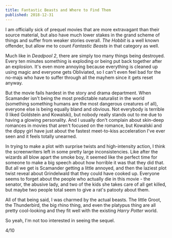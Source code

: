 ```yaml
---
title: Fantastic Beasts and Where to Find Them
published: 2018-12-31
---
```


I am officially sick of prequel movies that are more extravagant than their source material, but also have much lower stakes in the grand scheme of things and suffer from weaker stories overall. _The Hobbit_ is a well known offender, but allow me to count _Fantastic Beasts_ in that category as well.

Much like in _Deadpool 2_, there are simply too many things being destroyed. Every ten minutes something is exploding or being put back together after an explosion. It's even more annoying because everything is cleaned up using magic and everyone gets Obliviated, so I can't even feel bad for the no-majs who have to suffer through all the mayhem since it gets reset anyway.

But the movie fails hardest in the story and drama department. When Scamander isn't being the most predictable naturalist in the world (something something humans are the most dangerous creatures of all), everyone else is being equally bland and obvious. Not everybody is terrible (I liked Goldstein and Kowalski), but nobody really stands out to me due to having a glowing personality. And I usually don't complain about skin-deep romances in movies that aren't focused on the romance, but Kowalski and the dippy girl have just about the fastest meet-to-kiss acceleration I've ever seen and it feels totally unearned.

In trying to make a plot with surprise twists and high-intensity action, I think the screenwriters left in some pretty large inconsistencies. Like after the wizards all blow apart the smoke boy, it seemed like the perfect time for someone to make a big speech about how horrible it was that they did that. But all we get is Scamander getting a little annoyed, and then the laziest plot twist reveal about Grindelwald that they could have cooked up. Everyone seems to forget about the people who actually die in this movie - the senator, the abusive lady, and two of the kids she takes care of all get killed, but maybe two people total seem to give a rat's patooty about them.

All of that being said, I was charmed by the actual beasts. The little Groot, the Thunderbird, the big rhino thing, and even the platypus thing are all pretty cool-looking and they fit well with the existing _Harry Potter_ world.

So yeah, I'm not too interested in seeing the sequel.

4/10
